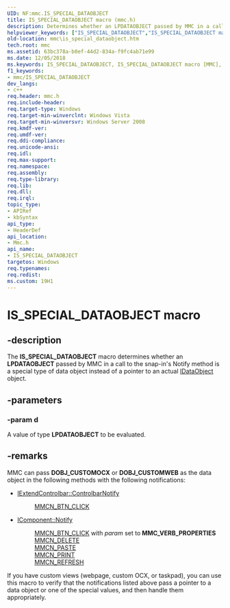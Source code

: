 ```yaml
---
UID: NF:mmc.IS_SPECIAL_DATAOBJECT
title: IS_SPECIAL_DATAOBJECT macro (mmc.h)
description: Determines whether an LPDATAOBJECT passed by MMC in a call to the snap-in's Notify method is a special type of data object instead of a pointer to an actual IDataObject object.
helpviewer_keywords: ["IS_SPECIAL_DATAOBJECT","IS_SPECIAL_DATAOBJECT macro [MMC]","_slate_is_special_dataobject","mmc.is_special_dataobject","mmc/IS_SPECIAL_DATAOBJECT"]
old-location: mmc\is_special_dataobject.htm
tech.root: mmc
ms.assetid: 63bc378a-b0ef-44d2-834a-f9fc4ab71e99
ms.date: 12/05/2018
ms.keywords: IS_SPECIAL_DATAOBJECT, IS_SPECIAL_DATAOBJECT macro [MMC], _slate_is_special_dataobject, mmc.is_special_dataobject, mmc/IS_SPECIAL_DATAOBJECT
f1_keywords:
- mmc/IS_SPECIAL_DATAOBJECT
dev_langs:
- c++
req.header: mmc.h
req.include-header: 
req.target-type: Windows
req.target-min-winverclnt: Windows Vista
req.target-min-winversvr: Windows Server 2008
req.kmdf-ver: 
req.umdf-ver: 
req.ddi-compliance: 
req.unicode-ansi: 
req.idl: 
req.max-support: 
req.namespace: 
req.assembly: 
req.type-library: 
req.lib: 
req.dll: 
req.irql: 
topic_type:
- APIRef
- kbSyntax
api_type:
- HeaderDef
api_location:
- Mmc.h
api_name:
- IS_SPECIAL_DATAOBJECT
targetos: Windows
req.typenames: 
req.redist: 
ms.custom: 19H1
---
```


# IS_SPECIAL_DATAOBJECT macro


## -description


The 
<b>IS_SPECIAL_DATAOBJECT</b> macro determines whether an <b>LPDATAOBJECT</b> passed by MMC in a call to the snap-in's 
Notify method is a special type of data object instead of a pointer to an actual 
<a href="https://docs.microsoft.com/windows/desktop/api/objidl/nn-objidl-idataobject">IDataObject</a> object.


## -parameters




### -param d

A value of type <b>LPDATAOBJECT</b> to be evaluated.


## -remarks



MMC can pass <b>DOBJ_CUSTOMOCX</b> or <b>DOBJ_CUSTOMWEB</b> as the data object in the following methods with the following notifications:

<ul>
<li>
<a href="https://docs.microsoft.com/windows/desktop/api/mmc/nf-mmc-iextendcontrolbar-controlbarnotify">IExtendControlbar::ControlbarNotify</a>
<dl>
<dd>
<a href="https://docs.microsoft.com/previous-versions/windows/desktop/mmc/mmcn-btn-click">MMCN_BTN_CLICK</a>
</dd>
</dl>
</li>
<li>
<a href="https://docs.microsoft.com/windows/desktop/api/mmc/nf-mmc-icomponent-notify">IComponent::Notify</a>
<dl>
<dd>
<a href="https://docs.microsoft.com/previous-versions/windows/desktop/mmc/mmcn-btn-click">MMCN_BTN_CLICK</a> with <i>param</i> set to<b> MMC_VERB_PROPERTIES</b></dd>
<dd>
<a href="https://docs.microsoft.com/previous-versions/windows/desktop/mmc/mmcn-delete">MMCN_DELETE</a>
</dd>
<dd>
<a href="https://docs.microsoft.com/previous-versions/windows/desktop/mmc/mmcn-paste">MMCN_PASTE</a>
</dd>
<dd>
<a href="https://docs.microsoft.com/previous-versions/windows/desktop/mmc/mmcn-print">MMCN_PRINT</a>
</dd>
<dd>
<a href="https://docs.microsoft.com/previous-versions/windows/desktop/mmc/mmcn-refresh">MMCN_REFRESH</a>
</dd>
</dl>
</li>
</ul>
If you have custom views (webpage, custom OCX, or taskpad), you can use this macro to verify that the notifications listed above pass a pointer to a data object or one of the special values, and then handle them appropriately.



